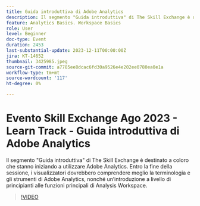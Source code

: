 ```yaml
---
title: Guida introduttiva di Adobe Analytics
description: Il segmento "Guida introduttiva" di The Skill Exchange è destinato a coloro che stanno iniziando a utilizzare Adobe Analytics. Entro la fine della sessione, i visualizzatori dovrebbero comprendere meglio la terminologia e gli strumenti di Adobe Analytics, nonché un’introduzione a livello di principianti alle funzioni principali di Analysis Workspace.
feature: Analytics Basics. Workspace Basics
role: User
level: Beginner
doc-type: Event
duration: 2453
last-substantial-update: 2023-12-11T00:00:00Z
jira: KT-14652
thumbnail: 3425985.jpeg
source-git-commit: a7785ee8dcac6fd30a9526e4e202ee0780ea0e1a
workflow-type: tm+mt
source-wordcount: '117'
ht-degree: 0%

---
```



# Evento Skill Exchange Ago 2023 - Learn Track - Guida introduttiva di Adobe Analytics

Il segmento &quot;Guida introduttiva&quot; di The Skill Exchange è destinato a coloro che stanno iniziando a utilizzare Adobe Analytics. Entro la fine della sessione, i visualizzatori dovrebbero comprendere meglio la terminologia e gli strumenti di Adobe Analytics, nonché un’introduzione a livello di principianti alle funzioni principali di Analysis Workspace.

>[!VIDEO](https://video.tv.adobe.com/v/3425985/?learn=on)
